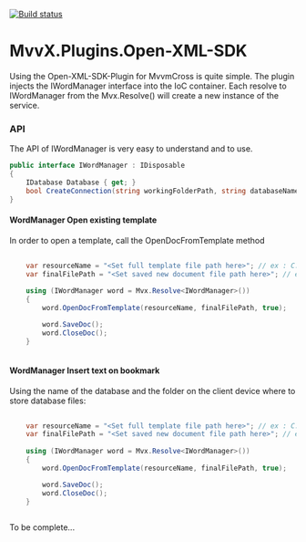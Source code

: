 [![Build status](https://ci.appveyor.com/api/projects/status/n159uhltbd90i3rh?svg=true)](https://ci.appveyor.com/project/mathieumack/mvvx-plugins-open-xml-sdk)

# MvvX.Plugins.Open-XML-SDK

Using the Open-XML-SDK-Plugin for MvvmCross is quite simple. The plugin injects the IWordManager interface into the IoC container.
Each resolve to IWordManager from the Mvx.Resolve<IWordManager>() will create a new instance of the service.

### API

The API of IWordManager is very easy to understand and to use.

```c#
public interface IWordManager : IDisposable
{
	IDatabase Database { get; }
	bool CreateConnection(string workingFolderPath, string databaseName);
}
```
#### WordManager Open existing template

In order to open a template, call the OpenDocFromTemplate method
```c#
	
    var resourceName = "<Set full template file path here>"; // ex : C:\temp\template.dotx
    var finalFilePath = "<Set saved new document file path here>"; // ex : C:\temp\createdDoc.docx
	
    using (IWordManager word = Mvx.Resolve<IWordManager>())
    {
        word.OpenDocFromTemplate(resourceName, finalFilePath, true);

        word.SaveDoc();
        word.CloseDoc();
    }
	
```

#### WordManager Insert text on bookmark

Using the name of the database and the folder on the client device where to store database files:
```c#
	
    var resourceName = "<Set full template file path here>"; // ex : C:\temp\template.dotx
    var finalFilePath = "<Set saved new document file path here>"; // ex : C:\temp\createdDoc.docx
	
    using (IWordManager word = Mvx.Resolve<IWordManager>())
    {
        word.OpenDocFromTemplate(resourceName, finalFilePath, true);

        word.SaveDoc();
        word.CloseDoc();
    }
	
```

To be complete...

